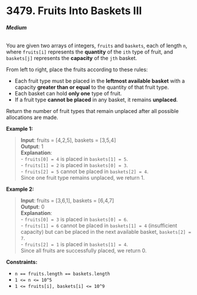 # 3479. Fruits Into Baskets III
###### **Medium**

You are given two arrays of integers, `fruits` and `baskets`, each of length `n`, where `fruits[i]` represents the **quantity** of the `ith` type of fruit, and `baskets[j]` represents the **capacity** of the `jth` basket.

From left to right, place the fruits according to these rules:

- Each fruit type must be placed in the **leftmost available basket** with a capacity **greater than or equal** to the quantity of that fruit type.
- Each basket can hold **only one** type of fruit.
- If a fruit type **cannot be placed** in any basket, it remains **unplaced**.

Return the number of fruit types that remain unplaced after all possible allocations are made.
 

**Example 1:**

> **Input**: fruits = [4,2,5], baskets = [3,5,4]  
**Output**: 1  
**Explanation**:  
\- `fruits[0] = 4` is placed in `baskets[1] = 5`.  
\- `fruits[1] = 2` is placed in `baskets[0] = 3`.  
\- `fruits[2] = 5` cannot be placed in `baskets[2] = 4`.  
Since one fruit type remains unplaced, we return 1.  

**Example 2:**

> **Input**: fruits = [3,6,1], baskets = [6,4,7]  
**Output**: 0  
**Explanation**:  
\- `fruits[0] = 3` is placed in `baskets[0] = 6`.  
\- `fruits[1] = 6` cannot be placed in `baskets[1] = 4` (insufficient capacity) but can be placed in the next available basket, `baskets[2] = 7`.  
\- `fruits[2] = 1` is placed in `baskets[1] = 4`.  
Since all fruits are successfully placed, we return 0.  
 

**Constraints:**

- `n == fruits.length == baskets.length`
- `1 <= n <= 10^5`
- `1 <= fruits[i], baskets[i] <= 10^9`
